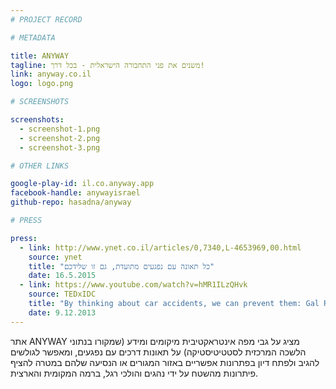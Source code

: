 ```yaml
---
# PROJECT RECORD

# METADATA

title: ANYWAY
tagline: משנים את פני התחבורה הישראלית - בכל דרך!
link: anyway.co.il
logo: logo.png

# SCREENSHOTS

screenshots:
  - screenshot-1.png
  - screenshot-2.png
  - screenshot-3.png

# OTHER LINKS

google-play-id: il.co.anyway.app
facebook-handle: anywayisrael
github-repo: hasadna/anyway

# PRESS

press:
  - link: http://www.ynet.co.il/articles/0,7340,L-4653969,00.html
    source: ynet
    title: "כל תאונה עם נפגעים מתועדת, גם זו שלידכם"
    date: 16.5.2015
  - link: https://www.youtube.com/watch?v=hMR1ILzQHvk
    source: TEDxIDC
    title: "By thinking about car accidents, we can prevent them: Gal Raij at TEDxIDC"
    date: 9.12.2013
---
```


אתר ANYWAY מציג על גבי מפה אינטראקטיבית מיקומים ומידע (שמקורו בנתוני הלשכה המרכזית לסטטיטיסטיקה) על תאונות דרכים עם נפגעים, ומאפשר לגולשים להגיב ולפתח דיון בפתרונות אפשריים באזור המגורים או הנסיעה שלהם במטרה להציף פיתרונות מהשטח על ידי נהגים והולכי רגל, ברמה המקומית והארצית.

